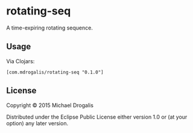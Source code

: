 # rotating-seq

A time-expiring rotating sequence.

## Usage

Via Clojars:

```text
[com.mdrogalis/rotating-seq "0.1.0"]
```

## License

Copyright © 2015 Michael Drogalis

Distributed under the Eclipse Public License either version 1.0 or (at
your option) any later version.
